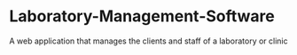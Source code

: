 # Laboratory-Management-Software
A web application that manages the clients and staff of a laboratory or clinic
